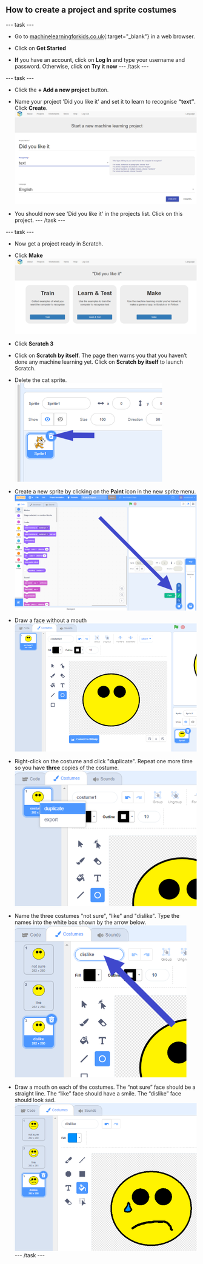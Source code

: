 ## How to create a project and sprite costumes

--- task ---
+ Go to [machinelearningforkids.co.uk](https://machinelearningforkids.co.uk/){:target="_blank"} in a web browser. 

+ Click on **Get Started**

+ **If** you have an account, click on **Log In** and type your username and password. Otherwise, click on **Try it now**
--- /task ---

--- task ---
+ Click the **+ Add a new project** button.

+ Name your project 'Did you like it' and set it to learn to recognise **“text”**.  Click **Create**.
![Creating a project](images/create-project.png)

+ You should now see 'Did you like it' in the projects list. Click on this project.
--- /task ---

--- task ---
+ Now get a project ready in Scratch. 

+ Click **Make**
![Project main menu](images/project-make.png)

+ Click **Scratch 3**

+ Click on **Scratch by itself**. The page then warns you that you haven’t done any machine learning yet. Click on **Scratch by itself** to launch Scratch.

+ Delete the cat sprite.
![Deleting default sprite](images/delete-cat-annotated.png)

+ Create a new sprite by clicking on the **Paint** icon in the new sprite menu.
![Paint a new sprite](images/click-paint-annotated.png)

+ Draw a face without a mouth
![Draw a face without a mouth](images/draw-face.png)

+ Right-click on the costume and click "duplicate". Repeat one more time so you have **three** copies of the costume.
![Duplicate a costume](images/duplicate-costume.png)

+ Name the three costumes "not sure", "like" and "dislike". Type the names into the white box shown by the arrow below.
![Rename costumes](images/costume-name-annotated.png)

+ Draw a mouth on each of the costumes. The “not sure” face should be a straight line. The “like” face should have a smile. The “dislike” face should look sad.
![Draw mouths on the costumes](images/draw-mouths.png)
--- /task ---